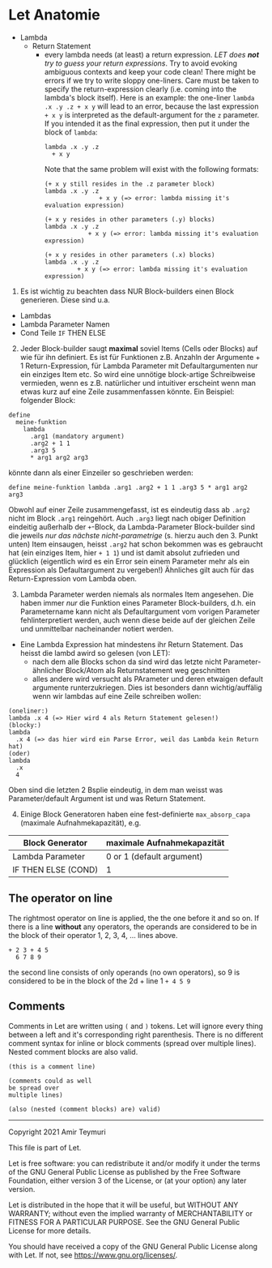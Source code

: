 # Let Anatomie
- Lambda
  - Return Statement
    - every lambda needs (at least) a return expression. _LET does **not** try to guess your return expressions_. Try to avoid evoking ambiguous contexts and keep your code clean! There might be errors if we try to write sloppy one-liners. Care must be taken to specify the return-expression clearly (i.e. coming into the lambda's block itself). Here is an example: the one-liner `lambda .x .y .z + x y` will lead to an error, because the last expression `+ x y` is interpreted as the default-argument for the `z` parameter. If you intended it as the final expression, then put it under the block of `lambda`:
      ```
      lambda .x .y .z
        + x y
      ```
      Note that the same problem will exist with the following formats:
      ```
      (+ x y still resides in the .z parameter block)
      lambda .x .y .z
                     + x y (=> error: lambda missing it's evaluation expression)
      
      (+ x y resides in other parameters (.y) blocks)
      lambda .x .y .z
                  + x y (=> error: lambda missing it's evaluation expression)

      (+ x y resides in other parameters (.x) blocks)
      lambda .x .y .z
               + x y (=> error: lambda missing it's evaluation expression)
      ```

1. Es ist wichtig zu beachten dass NUR Block-builders einen Block generieren. Diese sind u.a.
  - Lambdas
  - Lambda Parameter Namen
  - Cond Teile `IF` THEN ELSE
2. Jeder Block-builder saugt **maximal** soviel Items (Cells oder Blocks) auf wie für ihn definiert. Es ist für Funktionen z.B. Anzahln der Argumente + 1 Return-Expression, für Lambda Parameter mit Defaultargumenten nur ein einziges Item etc. So wird eine unnötige block-artige Schreibweise vermieden, wenn es z.B. natürlicher und intuitiver erscheint wenn man etwas kurz auf eine Zeile zusammenfassen könnte. Ein Beispiel:
folgender Block:
```
define
  meine-funktion
    lambda
      .arg1 (mandatory argument)
      .arg2 + 1 1
      .arg3 5
      * arg1 arg2 arg3
```

könnte dann als einer Einzeiler so geschrieben werden:

```
define meine-funktion lambda .arg1 .arg2 + 1 1 .arg3 5 * arg1 arg2 arg3
```
Obwohl auf einer Zeile zusammengefasst, ist es eindeutig dass ab `.arg2` nicht im Block `.arg1` reingehört. Auch `.arg3` liegt nach obiger Definition eindeitig außerhalb der `+`-Block, da Lambda-Parameter Block-builder sind die jeweils _nur das nächste nicht-parametrige_ (s. hierzu auch den 3. Punkt unten) Item einsaugen, heisst `.arg2` hat schon bekommen was es gebraucht hat (ein einziges Item, hier `+ 1 1`) und ist damit absolut zufrieden und glücklich (eigentlich wird es ein Error sein einem Parameter mehr als ein Expression als Defaultargument zu vergeben!) Ähnliches gilt auch für das Return-Expression vom Lambda oben.

3. Lambda Parameter werden niemals als normales Item angesehen. Die haben immer _nur_ die Funktion eines Parameter Block-builders, d.h. ein Parametername kann nicht als Defaultargument vom vorigen Parameter fehlinterpretiert werden, auch wenn diese beide auf der gleichen Zeile und unmittelbar nacheinander notiert werden.

- Eine Lambda Expression hat mindestens ihr Return Statement. Das heisst die lambd awird so gelesen (von LET):
  - nach dem alle Blocks schon da sind wird das letzte nicht Parameter-ähnlicher Block/Atom als Returnstatement weg geschnitten
  - alles andere wird versucht als PArameter und deren etwaigen default argumente runterzukriegen.
Dies ist besonders dann wichtig/auffälig wenn wir lambdas auf eine Zeile schreiben wollen:

```
(oneliner:)
lambda .x 4 (=> Hier wird 4 als Return Statement gelesen!)
(blocky:)
lambda
  .x 4 (=> das hier wird ein Parse Error, weil das Lambda kein Return hat)
(oder)
lambda
  .x
  4
```
Oben sind die letzten 2 Bsplie eindeutig, in dem man weisst was Parameter/default Argument ist und was Return Statement.

4. Einige Block Generatoren haben eine fest-definierte `max_absorp_capa` (maximale Aufnahmekapazität), e.g.

| Block Generator | maximale Aufnahmekapazität |
| ------ | ------ |
| Lambda Parameter | 0 or 1 (default argument) |
| IF THEN ELSE (COND) | 1 |

## The operator on line
The rightmost operator on line is applied, the the one before it and so on.
If there is a line **without** any operators, the operands are considered to be in the block of their operator 1, 2, 3, 4, ... lines above.
```
+ 2 3 + 4 5
  6 7 8 9
```
the second line consists of only operands (no own operators), so 9 is considered to be in the block of the 2d + line 1 `+ 4 5 9`

## Comments
Comments in Let are written using `(` and `)` tokens. Let will ignore
every thing between a left and it's corresponding right
parenthesis. There is no different comment syntax for inline or block
comments (spread over multiple lines).  Nested comment blocks are also
valid.

```
(this is a comment line)

(comments could as well 
be spread over 
multiple lines)

(also (nested (comment blocks) are) valid)
```


---
Copyright 2021 Amir Teymuri

This file is part of Let.

Let is free software: you can redistribute it and/or modify
it under the terms of the GNU General Public License as published by
the Free Software Foundation, either version 3 of the License, or
(at your option) any later version.

Let is distributed in the hope that it will be useful,
but WITHOUT ANY WARRANTY; without even the implied warranty of
MERCHANTABILITY or FITNESS FOR A PARTICULAR PURPOSE.  See the
GNU General Public License for more details.

You should have received a copy of the GNU General Public License
along with Let.  If not, see <https://www.gnu.org/licenses/>.


